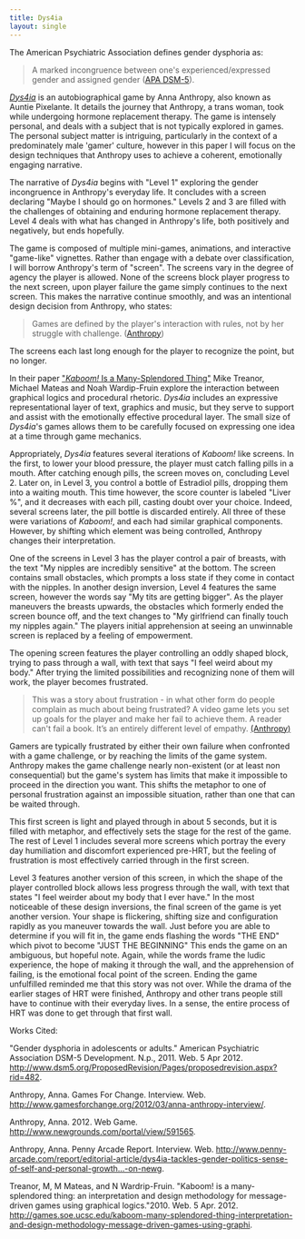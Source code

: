 ```yaml
---
title: Dys4ia
layout: single
---
```


The American Psychiatric Association defines gender dysphoria as:

> A marked incongruence between one's experienced/expressed gender and assigned gender ([APA DSM-5](http://www.dsm5.org/ProposedRevision/Pages/proposedrevision.aspx?rid=482)).

[_Dys4ia_](http://www.auntiepixelante.com/?p=1515) is an autobiographical game by Anna Anthropy, also known as Auntie Pixelante.
It details the journey that Anthropy, a trans woman, took while undergoing hormone replacement therapy.
The game is intensely personal, and deals with a subject that is not typically explored in games.
The personal subject matter is intriguing, particularly in the context of a predominately male 'gamer' culture, however in this paper I will focus on the design techniques that Anthropy uses to achieve a coherent, emotionally engaging narrative.

The narrative of _Dys4ia_ begins with "Level 1" exploring the gender incongruence in Anthropy's everyday life.
It concludes with a screen declaring "Maybe I should go on hormones."
Levels 2 and 3 are filled with the challenges of obtaining and enduring hormone replacement therapy.
Level 4 deals with what has changed in Anthropy's life, both positively and negatively, but ends hopefully.

The game is composed of multiple mini-games, animations, and interactive "game-like" vignettes.
Rather than engage with a debate over classification, I will borrow Anthropy's term of "screen".
The screens vary in the degree of agency the player is allowed.
None of the screens block player progress to the next screen, upon player failure the game simply continues to the next screen.
This makes the narrative continue smoothly, and was an intentional design decision from Anthropy, who states:

> Games are defined by the player's interaction with rules, not by her struggle with challenge. ([Anthropy](http://www.gamesforchange.org/2012/03/anna-anthropy-interview/))

The screens each last long enough for the player to recognize the point, but no longer.

In their paper ["_Kaboom!_ Is a Many-Splendored Thing"](http://games.soe.ucsc.edu/kaboom-many-splendored-thing-interpretation-and-design-methodology-message-driven-games-using-graphi) Mike Treanor, Michael Mateas and Noah Wardip-Fruin explore the interaction between graphical logics and procedural rhetoric.
_Dys4ia_ includes an expressive representational layer of text, graphics and music, but they serve to support and assist with the emotionally effective procedural layer.
The small size of _Dys4ia_'s games allows them to be carefully focused on expressing one idea at a time through game mechanics.

Appropriately, _Dys4ia_ features several iterations of _Kaboom!_ like screens.
In the first, to lower your blood pressure, the player must catch falling pills in a mouth.
After catching enough pills, the screen moves on, concluding Level 2.
Later on, in Level 3, you control a bottle of Estradiol pills, dropping them into a waiting mouth.
This time however, the score counter is labeled "Liver %", and it decreases with each pill, casting doubt over your choice.
Indeed, several screens later, the pill bottle is discarded entirely.
All three of these were variations of _Kaboom!_, and each had similar graphical components.
However, by shifting which element was being controlled, Anthropy changes their interpretation.

One of the screens in Level 3 has the player control a pair of breasts, with the text "My nipples are incredibly sensitive" at the bottom.
The screen contains small obstacles, which prompts a loss state if they come in contact with the nipples.
In another design inversion, Level 4 features the same screen, however the words say "My tits are getting bigger".
As the player maneuvers the breasts upwards, the obstacles which formerly ended the screen bounce off, and the text changes to "My girlfriend can finally touch my nipples again."
The players initial apprehension at seeing an unwinnable screen is replaced by a feeling of empowerment.

The opening screen features the player controlling an oddly shaped block, trying to pass through a wall, with text that says "I feel weird about my body."
After trying the limited possibilities and recognizing none of them will work, the player becomes frustrated.

> This was a story about frustration - in what other form do people complain as much about being frustrated? A video game lets you set up goals for the player and make her fail to achieve them. A reader can't fail a book. It’s an entirely different level of empathy. [(Anthropy)](http://www.penny-arcade.com/report/editorial-article/dys4ia-tackles-gender-politics-sense-of-self-and-personal-growth...-on-newg)

Gamers are typically frustrated by either their own failure when confronted with a game challenge, or by reaching the limits of the game system.
Anthropy makes the game challenge nearly non-existent (or at least non consequential) but the game's system has limits that make it impossible to proceed in the direction you want.
This shifts the metaphor to one of personal frustration against an impossible situation, rather than one that can be waited through.

This first screen is light and played through in about 5 seconds, but it is filled with metaphor, and effectively sets the stage for the rest of the game.
The rest of Level 1 includes several more screens which portray the every day humiliation and discomfort experienced pre-HRT, but the feeling of frustration is most effectively carried through in the first screen.

Level 3 features another version of this screen, in which the shape of the player controlled block allows less progress through the wall, with text that states "I feel weirder about my body that I ever have."
In the most noticeable of these design inversions, the final screen of the game is yet another version.
Your shape is flickering, shifting size and configuration rapidly as you maneuver towards the wall.
Just before you are able to determine if you will fit in, the game ends flashing the words "THE END" which pivot to become "JUST THE BEGINNING"
This ends the game on an ambiguous, but hopeful note.
Again, while the words frame the ludic experience, the hope of making it through the wall, and the apprehension of failing, is the emotional focal point of the screen.
Ending the game unfulfilled reminded me that this story was not over.
While the drama of the earlier stages of HRT were finished, Anthropy and other trans people still have to continue with their everyday lives.
In a sense, the entire process of HRT was done to get through that first wall.

Works Cited:

"Gender dysphoria in adolescents or adults." American Psychiatric Association DSM-5 Development. N.p., 2011. Web. 5 Apr 2012. <http://www.dsm5.org/ProposedRevision/Pages/proposedrevision.aspx?rid=482>.

Anthropy, Anna. Games For Change. Interview. Web. <http://www.gamesforchange.org/2012/03/anna-anthropy-interview/>.

Anthropy, Anna. 2012. Web Game. <http://www.newgrounds.com/portal/view/591565>.

Anthropy, Anna. Penny Arcade Report. Interview. Web. <http://www.penny-arcade.com/report/editorial-article/dys4ia-tackles-gender-politics-sense-of-self-and-personal-growth...-on-newg>.

Treanor, M, M Mateas, and N Wardrip-Fruin. "Kaboom! is a many-splendored thing: an interpretation and design methodology for message-driven games using graphical logics."2010. Web. 5 Apr. 2012. <http://games.soe.ucsc.edu/kaboom-many-splendored-thing-interpretation-and-design-methodology-message-driven-games-using-graphi>.
